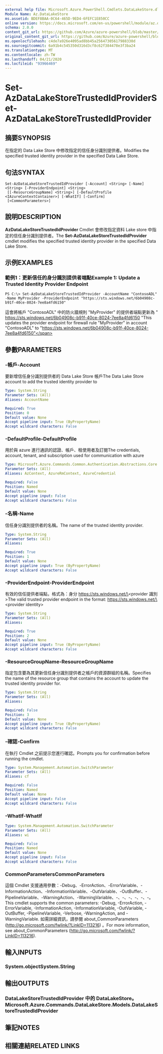 ```yaml
---
external help file: Microsoft.Azure.PowerShell.Cmdlets.DataLakeStore.dll-Help.xml
Module Name: Az.DataLakeStore
ms.assetid: BDEF8BAA-0C64-465D-9ED4-6FEFC1E850CC
online version: https://docs.microsoft.com/en-us/powershell/module/az.datalakestore/set-azdatalakestoretrustedidprovider
schema: 2.0.0
content_git_url: https://github.com/Azure/azure-powershell/blob/master/src/DataLakeStore/DataLakeStore/help/Set-AzDataLakeStoreTrustedIdProvider.md
original_content_git_url: https://github.com/Azure/azure-powershell/blob/master/src/DataLakeStore/DataLakeStore/help/Set-AzDataLakeStoreTrustedIdProvider.md
ms.openlocfilehash: c4de7a926e4095ad8bb45a25647305617988330d
ms.sourcegitcommit: 6a91b4c545350d316d3cf8c62f384478e3f3ba24
ms.translationtype: MT
ms.contentlocale: zh-TW
ms.lasthandoff: 04/21/2020
ms.locfileid: "93966469"
---
```

# <span data-ttu-id="0d2a0-101">Set-AzDataLakeStoreTrustedIdProvider</span><span class="sxs-lookup"><span data-stu-id="0d2a0-101">Set-AzDataLakeStoreTrustedIdProvider</span></span>

## <span data-ttu-id="0d2a0-102">摘要</span><span class="sxs-lookup"><span data-stu-id="0d2a0-102">SYNOPSIS</span></span>
<span data-ttu-id="0d2a0-103">在指定的 Data Lake Store 中修改指定的信任身分識別提供者。</span><span class="sxs-lookup"><span data-stu-id="0d2a0-103">Modifies the specified trusted identity provider in the specified Data Lake Store.</span></span>

## <span data-ttu-id="0d2a0-104">句法</span><span class="sxs-lookup"><span data-stu-id="0d2a0-104">SYNTAX</span></span>

```
Set-AzDataLakeStoreTrustedIdProvider [-Account] <String> [-Name] <String> [-ProviderEndpoint] <String>
 [[-ResourceGroupName] <String>] [-DefaultProfile <IAzureContextContainer>] [-WhatIf] [-Confirm]
 [<CommonParameters>]
```

## <span data-ttu-id="0d2a0-105">說明</span><span class="sxs-lookup"><span data-stu-id="0d2a0-105">DESCRIPTION</span></span>
<span data-ttu-id="0d2a0-106">**AzDataLakeStoreTrustedIdProvider** Cmdlet 會修改指定資料 Lake store 中指定的信任身分識別提供者。</span><span class="sxs-lookup"><span data-stu-id="0d2a0-106">The **Set-AzDataLakeStoreTrustedIdProvider** cmdlet modifies the specified trusted identity provider in the specified Data Lake Store.</span></span>

## <span data-ttu-id="0d2a0-107">示例</span><span class="sxs-lookup"><span data-stu-id="0d2a0-107">EXAMPLES</span></span>

### <span data-ttu-id="0d2a0-108">範例1：更新信任的身分識別提供者端點</span><span class="sxs-lookup"><span data-stu-id="0d2a0-108">Example 1: Update a Trusted Identity Provider Endpoint</span></span>
```
PS C:\> Set-AzDataLakeStoreTrustedIdProvider -AccountName "ContosoADL" -Name MyProvider -ProviderEndpoint "https://sts.windows.net/6b04908c-b91f-40ce-8024-7ee8a4fd6150"
```

<span data-ttu-id="0d2a0-109">這會將帳戶 "ContosoADL" 中的防火牆規則 "MyProvider" 的提供者端點更新為 " https://sts.windows.net/6b04908c-b91f-40ce-8024-7ee8a4fd6150 "</span><span class="sxs-lookup"><span data-stu-id="0d2a0-109">This updates the provider endpoint for firewall rule "MyProvider" in account "ContosoADL" to "https://sts.windows.net/6b04908c-b91f-40ce-8024-7ee8a4fd6150"</span></span>

## <span data-ttu-id="0d2a0-110">參數</span><span class="sxs-lookup"><span data-stu-id="0d2a0-110">PARAMETERS</span></span>

### <span data-ttu-id="0d2a0-111">-帳戶</span><span class="sxs-lookup"><span data-stu-id="0d2a0-111">-Account</span></span>
<span data-ttu-id="0d2a0-112">要新增信任身分識別提供者的 Data Lake Store 帳戶</span><span class="sxs-lookup"><span data-stu-id="0d2a0-112">The Data Lake Store account to add the trusted identity provider to</span></span>

```yaml
Type: System.String
Parameter Sets: (All)
Aliases: AccountName

Required: True
Position: 0
Default value: None
Accept pipeline input: True (ByPropertyName)
Accept wildcard characters: False
```

### <span data-ttu-id="0d2a0-113">-DefaultProfile</span><span class="sxs-lookup"><span data-stu-id="0d2a0-113">-DefaultProfile</span></span>
<span data-ttu-id="0d2a0-114">用於與 azure 進行通訊的認證、帳戶、租使用者及訂閱</span><span class="sxs-lookup"><span data-stu-id="0d2a0-114">The credentials, account, tenant, and subscription used for communication with azure</span></span>

```yaml
Type: Microsoft.Azure.Commands.Common.Authentication.Abstractions.Core.IAzureContextContainer
Parameter Sets: (All)
Aliases: AzContext, AzureRmContext, AzureCredential

Required: False
Position: Named
Default value: None
Accept pipeline input: False
Accept wildcard characters: False
```

### <span data-ttu-id="0d2a0-115">-名稱</span><span class="sxs-lookup"><span data-stu-id="0d2a0-115">-Name</span></span>
<span data-ttu-id="0d2a0-116">信任身分識別提供者的名稱。</span><span class="sxs-lookup"><span data-stu-id="0d2a0-116">The name of the trusted identity provider.</span></span>

```yaml
Type: System.String
Parameter Sets: (All)
Aliases:

Required: True
Position: 1
Default value: None
Accept pipeline input: True (ByPropertyName)
Accept wildcard characters: False
```

### <span data-ttu-id="0d2a0-117">-ProviderEndpoint</span><span class="sxs-lookup"><span data-stu-id="0d2a0-117">-ProviderEndpoint</span></span>
<span data-ttu-id="0d2a0-118">有效的信任提供者端點，格式為：身分 https://sts.windows.net/\<provider 識別\></span><span class="sxs-lookup"><span data-stu-id="0d2a0-118">The valid trusted provider endpoint in the format: https://sts.windows.net/\<provider identity\></span></span>

```yaml
Type: System.String
Parameter Sets: (All)
Aliases:

Required: True
Position: 2
Default value: None
Accept pipeline input: True (ByPropertyName)
Accept wildcard characters: False
```

### <span data-ttu-id="0d2a0-119">-ResourceGroupName</span><span class="sxs-lookup"><span data-stu-id="0d2a0-119">-ResourceGroupName</span></span>
<span data-ttu-id="0d2a0-120">指定包含要為其更新信任身分識別提供者之帳戶的資源群組的名稱。</span><span class="sxs-lookup"><span data-stu-id="0d2a0-120">Specifies the name of the resource group that contains the account to update the trusted identity provider for.</span></span>

```yaml
Type: System.String
Parameter Sets: (All)
Aliases:

Required: False
Position: 3
Default value: None
Accept pipeline input: True (ByPropertyName)
Accept wildcard characters: False
```

### <span data-ttu-id="0d2a0-121">-確認</span><span class="sxs-lookup"><span data-stu-id="0d2a0-121">-Confirm</span></span>
<span data-ttu-id="0d2a0-122">在執行 Cmdlet 之前提示您進行確認。</span><span class="sxs-lookup"><span data-stu-id="0d2a0-122">Prompts you for confirmation before running the cmdlet.</span></span>

```yaml
Type: System.Management.Automation.SwitchParameter
Parameter Sets: (All)
Aliases: cf

Required: False
Position: Named
Default value: None
Accept pipeline input: False
Accept wildcard characters: False
```

### <span data-ttu-id="0d2a0-123">-WhatIf</span><span class="sxs-lookup"><span data-stu-id="0d2a0-123">-WhatIf</span></span>
```yaml
Type: System.Management.Automation.SwitchParameter
Parameter Sets: (All)
Aliases: wi

Required: False
Position: Named
Default value: None
Accept pipeline input: False
Accept wildcard characters: False
```

### <span data-ttu-id="0d2a0-124">CommonParameters</span><span class="sxs-lookup"><span data-stu-id="0d2a0-124">CommonParameters</span></span>
<span data-ttu-id="0d2a0-125">這個 Cmdlet 支援通用參數：-Debug、-ErrorAction、-ErrorVariable、-InformationAction、-InformationVariable、-OutVariable、-OutBuffer、-PipelineVariable、-WarningAction、-WarningVariable、-、-、-、-、-、-。</span><span class="sxs-lookup"><span data-stu-id="0d2a0-125">This cmdlet supports the common parameters: -Debug, -ErrorAction, -ErrorVariable, -InformationAction, -InformationVariable, -OutVariable, -OutBuffer, -PipelineVariable, -Verbose, -WarningAction, and -WarningVariable.</span></span> <span data-ttu-id="0d2a0-126">如需詳細資訊，請參閱 about_CommonParameters (http://go.microsoft.com/fwlink/?LinkID=113216) 。</span><span class="sxs-lookup"><span data-stu-id="0d2a0-126">For more information, see about_CommonParameters (http://go.microsoft.com/fwlink/?LinkID=113216).</span></span>

## <span data-ttu-id="0d2a0-127">輸入</span><span class="sxs-lookup"><span data-stu-id="0d2a0-127">INPUTS</span></span>

### <span data-ttu-id="0d2a0-128">System.object</span><span class="sxs-lookup"><span data-stu-id="0d2a0-128">System.String</span></span>

## <span data-ttu-id="0d2a0-129">輸出</span><span class="sxs-lookup"><span data-stu-id="0d2a0-129">OUTPUTS</span></span>

### <span data-ttu-id="0d2a0-130">DataLakeStoreTrustedIdProvider 中的 DataLakeStore。</span><span class="sxs-lookup"><span data-stu-id="0d2a0-130">Microsoft.Azure.Commands.DataLakeStore.Models.DataLakeStoreTrustedIdProvider</span></span>

## <span data-ttu-id="0d2a0-131">筆記</span><span class="sxs-lookup"><span data-stu-id="0d2a0-131">NOTES</span></span>

## <span data-ttu-id="0d2a0-132">相關連結</span><span class="sxs-lookup"><span data-stu-id="0d2a0-132">RELATED LINKS</span></span>
